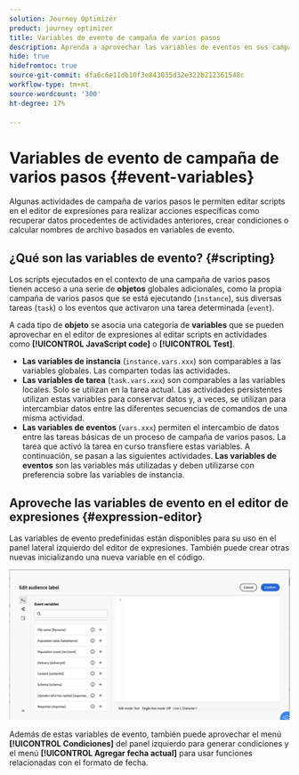 ```yaml
---
solution: Journey Optimizer
product: journey optimizer
title: Variables de evento de campaña de varios pasos
description: Aprenda a aprovechar las variables de eventos en sus campañas de varios pasos
hide: true
hidefromtoc: true
source-git-commit: dfa6c6e11db10f3e843035d32e322b212361548c
workflow-type: tm+mt
source-wordcount: '300'
ht-degree: 17%

---
```


# Variables de evento de campaña de varios pasos {#event-variables}

Algunas actividades de campaña de varios pasos le permiten editar scripts en el editor de expresiones para realizar acciones específicas como recuperar datos procedentes de actividades anteriores, crear condiciones o calcular nombres de archivo basados en variables de evento.

## ¿Qué son las variables de evento? {#scripting}

Los scripts ejecutados en el contexto de una campaña de varios pasos tienen acceso a una serie de **objetos** globales adicionales, como la propia campaña de varios pasos que se está ejecutando (`ìnstance`), sus diversas tareas (`task`) o los eventos que activaron una tarea determinada (`event`).

A cada tipo de **objeto** se asocia una categoría de **variables** que se pueden aprovechar en el editor de expresiones al editar scripts en actividades como **[!UICONTROL JavaScript code]** o **[!UICONTROL Test]**.

* **Las variables de instancia** (`instance.vars.xxx`) son comparables a las variables globales. Las comparten todas las actividades.
* **Las variables de tarea** (`task.vars.xxx`) son comparables a las variables locales. Solo se utilizan en la tarea actual. Las actividades persistentes utilizan estas variables para conservar datos y, a veces, se utilizan para intercambiar datos entre las diferentes secuencias de comandos de una misma actividad.
* **Las variables de eventos** (`vars.xxx`) permiten el intercambio de datos entre las tareas básicas de un proceso de campaña de varios pasos. La tarea que activó la tarea en curso transfiere estas variables. A continuación, se pasan a las siguientes actividades. **Las variables de eventos** son las variables más utilizadas y deben utilizarse con preferencia sobre las variables de instancia.

## Aproveche las variables de evento en el editor de expresiones {#expression-editor}

Las variables de evento predefinidas están disponibles para su uso en el panel lateral izquierdo del editor de expresiones. También puede crear otras nuevas inicializando una nueva variable en el código.

![](assets/event-variables.png)

Además de estas variables de evento, también puede aprovechar el menú **[!UICONTROL Condiciones]** del panel izquierdo para generar condiciones y el menú **[!UICONTROL Agregar fecha actual]** para usar funciones relacionadas con el formato de fecha.
